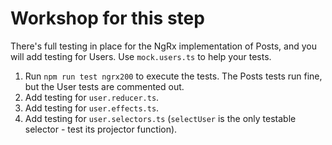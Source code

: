 # Workshop for this step

There's full testing in place for the NgRx implementation of Posts,
and you will add testing for Users. Use `mock.users.ts` to help your
tests.

1. Run `npm run test ngrx200` to execute the tests. The Posts
   tests run fine, but the User tests are commented out.
2. Add testing for `user.reducer.ts`.
3. Add testing for `user.effects.ts`.
4. Add testing for `user.selectors.ts` (`selectUser` is the only
   testable selector - test its projector function).
